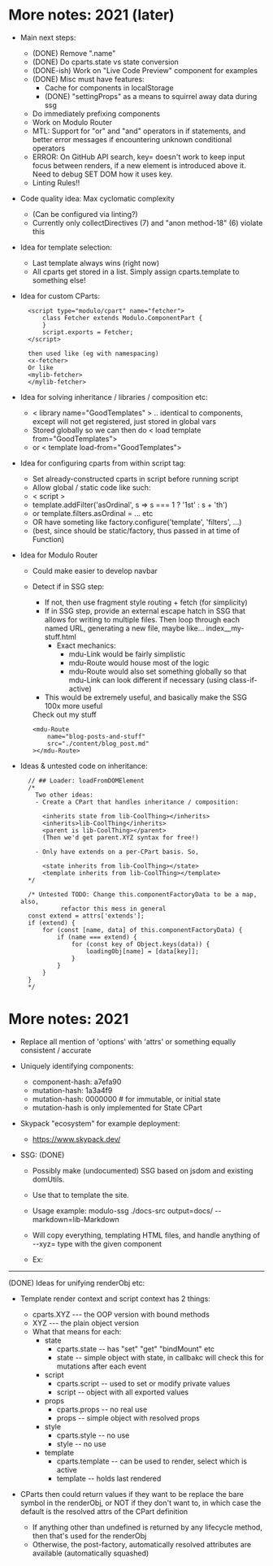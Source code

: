 
# More notes: 2021 (later)

- Main next steps:
    - (DONE) Remove ".name"
    - (DONE) Do cparts.state vs state conversion
    - (DONE-ish) Work on "Live Code Preview" component for examples
    - (DONE) Misc must have features:
        - Cache for components in localStorage
        - (DONE) "settingProps" as a means to squirrel away data during ssg
    - Do immediately prefixing components
    - Work on Modulo Router
    - MTL: Support for "or" and "and" operators in if statements, and better
      error messages if encountering unknown conditional operators
    - ERROR: On GitHub API search, key= doesn't work to keep input focus
      between renders, if a new element is introduced above it. Need to debug
      SET DOM how it uses key.
    - Linting Rules!!

- Code quality idea: Max cyclomatic complexity
    - (Can be configured via linting?)
    - Currently only collectDirectives (7) and "anon method-18" (6) violate
      this

- Idea for template selection:
    - Last template always wins (right now)
    - All cparts get stored in a list. Simply assign cparts.template to
      something else!


- Idea for custom CParts:

        <script type="modulo/cpart" name="fetcher">
            class Fetcher extends Modulo.ComponentPart {
            }
            script.exports = Fetcher;
        </script>

        then used like (eg with namespacing)
        <x-fetcher>
        Or like
        <mylib-fetcher>
        </mylib-fetcher>

- Idea for solving inheritance / libraries / composition etc:
    - < library name="GoodTemplates" > .. identical to components, except will
      not get registered, just stored in global vars
    - Stored globally so we can then do < load template from="GoodTemplates">
    - or < template load-from="GoodTemplates">


- Idea for configuring cparts from within script tag:
    - Set already-constructed cparts in script before running script
    - Allow global / static code like such:
    - < script >
    -   template.addFilter('asOrdinal', s => s === 1 ? '1st' : s + 'th')
    -   or template.filters.asOrdinal = ... etc
    -   OR have someting like factory.configure('template', 'filters', ...)
    - (best, since should be static/factory, thus passed in at time of Function)

- Idea for Modulo Router
    - Could make easier to develop navbar
    - Detect if in SSG step:
        - If not, then use fragment style routing + fetch (for simplicity)
        - If in SSG step, provide an external escape hatch in SSG that allows
          for writing to multiple files. Then loop through each named URL,
          generating a new file, maybe like... index__my-stuff.html
            - Exact mechanics:
                - mdu-Link would be fairly simplistic
                - mdu-Route would house most of the logic
                - mdu-Route would also set something globally so that mdu-Link
                  can look different if necessary (using class-if-active)
        - This would be extremely useful, and basically make the SSG 100x more
          useful

      <nav>
          <mdu-Link target="my-stuff" class="cool" class-if-active="active">
            Check out my stuff
          </mdu-Link>
      </nav>

      <main>
          <mdu-Route
              name="my-stuff"
              src="./content/relevant_my_stuff_content.html"
          ></mdu-Route>

          <mdu-Route
              name="blog-posts-and-stuff"
              src="./content/blog_post.md"
          ></mdu-Route>
      </main>


- Ideas & untested code on inheritance:

        // ## Loader: loadFromDOMElement
        /*
          Two other ideas:
          - Create a CPart that handles inheritance / composition:

            <inherits state from lib-CoolThing></inherits>
            <inherits>lib-CoolThing</inherits>
            <parent is lib-CoolThing></parent>
            (Then we'd get parent.XYZ syntax for free!)

          - Only have extends on a per-CPart basis. So,

            <state inherits from lib-CoolThing></state>
            <template inherits from lib-CoolThing></template>
        */

        /* Untested TODO: Change this.componentFactoryData to be a map, also,
                 refactor this mess in general
        const extend = attrs['extends'];
        if (extend) {
            for (const [name, data] of this.componentFactoryData) {
                if (name === extend) {
                    for (const key of Object.keys(data)) {
                        loadingObj[name] = [data[key]];
                    }
                }
            }
        }
        */





# More notes: 2021

- Replace all mention of 'options' with 'attrs' or something equally consistent
  / accurate

- Uniquely identifying components:
    - component-hash: a7efa90
    - mutation-hash: 1a3a4f9
    - mutation-hash: 0000000 # for immutable, or initial state
    - mutation-hash is only implemented for State CPart

- Skypack "ecosystem" for example deployment:
    - https://www.skypack.dev/

- SSG: (DONE)
    - Possibly make (undocumented) SSG based on jsdom and existing domUtils.
    - Use that to template the site.
    - Usage example:
        modulo-ssg ./docs-src output=docs/ --markdown=lib-Markdown
    - Will copy everything, templating HTML files, and handle anything of
      --xyz= type with the given component
    - Ex:

      <component name="Markdown">
        <template>
            {{ text|markdown }}
        </template>
        <props
            text:=String
        ></props>
        <script>
        </script>
      </component>



---

(DONE) Ideas for unifying renderObj etc:

- Template render context and script context has 2 things:
    - cparts.XYZ --- the OOP version with bound methods
    - XYZ --- the plain object version
    - What that means for each:
        - state
            - cparts.state -- has "set" "get" "bindMount" etc
            - state -- simple object with state, in callbakc will check this
              for mutations after each event
        - script
            - cparts.script -- used to set or modify private values
            - script -- object with all exported values
        - props
            - cparts.props -- no real use
            - props -- simple object with resolved props
        - style
            - cparts.style -- no use
            - style -- no use
        - template
            - cparts.template -- can be used to render, select which is active
            - template -- holds last rendered

- CParts then could return values if they want to be replace the bare symbol in
  the renderObj, or NOT if they don't want to, in which case the default is the
  resolved attrs of the CPart definition
    - If anything other than undefined is returned by any lifecycle method,
      then that's used for the renderObj
    - Otherwise, the post-factory, automatically resolved attributes are
      available (automatically squashed)


